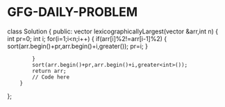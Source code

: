 # GFG-DAILY-PROBLEM


class Solution
{
    public:
        vector <int> lexicographicallyLargest(vector <int> &arr,int n)
        {
            int pr=0;
            int i;
            for(i=1;i<n;i++)
            {
                if(arr[i]%2!=arr[i-1]%2)
                {
                    sort(arr.begin()+pr,arr.begin()+i,greater<int>());
                    pr=i;
                }
                
            }
            sort(arr.begin()+pr,arr.begin()+i,greater<int>());
            return arr;
            // Code here
        }
};
